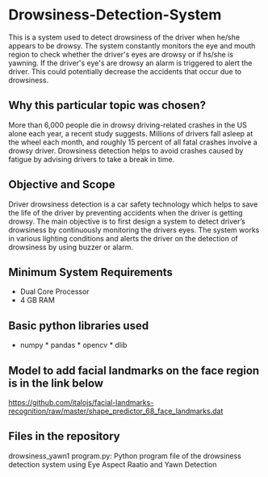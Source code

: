 # Drowsiness-Detection-System
This is a system used to detect drowsiness of the driver when he/she appears to be drowsy. The system constantly monitors the eye and mouth region to check whether the driver's eyes are drowsy or if hs/she is yawning. If the driver's eye's are drowsy an alarm is triggered to alert the driver. This could potentially decrease the accidents that occur due to drowsiness. 
## Why this particular topic was chosen?
More than 6,000 people die in drowsy driving-related crashes in the US alone each year, a recent study suggests. Millions of drivers fall asleep at the wheel each month, and roughly 15 percent of all fatal crashes involve a drowsy driver. Drowsiness detection helps to avoid crashes caused by fatigue by advising drivers to take a break in time.
## Objective and Scope
Driver drowsiness detection is a car safety technology which helps to save the life of the driver by preventing accidents when the driver is getting drowsy. The main objective is to first design a system to detect driver’s drowsiness by continuously monitoring the drivers eyes. The system works in various lighting conditions and alerts the driver on the detection of drowsiness by using buzzer or alarm.
## Minimum System Requirements
* Dual Core Processor 
* 4 GB RAM 
## Basic python libraries used 
* numpy                                                                                                                                                                            * pandas                                                                                                                                                                           * opencv                                                                                                                                                                           * dlib
## Model to add facial landmarks on the face region is in the link below
https://github.com/italojs/facial-landmarks-recognition/raw/master/shape_predictor_68_face_landmarks.dat
## Files in the repository
drowsiness_yawn1 program.py: Python program file of the drowsiness detection system using Eye Aspect Raatio and Yawn Detection 
